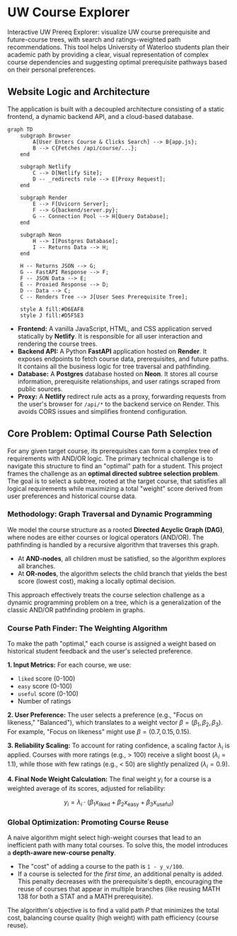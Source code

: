 # UW Course Explorer

Interactive UW Prereq Explorer: visualize UW course prerequisite and future-course trees, with search and ratings-weighted path recommendations. This tool helps University of Waterloo students plan their academic path by providing a clear, visual representation of complex course dependencies and suggesting optimal prerequisite pathways based on their personal preferences.

## Website Logic and Architecture

The application is built with a decoupled architecture consisting of a static frontend, a dynamic backend API, and a cloud-based database.

```mermaid
graph TD
    subgraph Browser
        A[User Enters Course & Clicks Search] --> B{app.js};
        B --> C{Fetches /api/course/...};
    end

    subgraph Netlify
        C --> D[Netlify Site];
        D -- _redirects rule --> E[Proxy Request];
    end

    subgraph Render
        E --> F[Uvicorn Server];
        F --> G{backend/server.py};
        G -- Connection Pool --> H[Query Database];
    end

    subgraph Neon
        H --> I[Postgres Database];
        I -- Returns Data --> H;
    end

    H -- Returns JSON --> G;
    G -- FastAPI Response --> F;
    F -- JSON Data --> E;
    E -- Proxied Response --> D;
    D -- Data --> C;
    C -- Renders Tree --> J[User Sees Prerequisite Tree];

    style A fill:#D6EAF8
    style J fill:#D5F5E3
```

-   **Frontend:** A vanilla JavaScript, HTML, and CSS application served statically by **Netlify**. It is responsible for all user interaction and rendering the course trees.
-   **Backend API:** A Python **FastAPI** application hosted on **Render**. It exposes endpoints to fetch course data, prerequisites, and future paths. It contains all the business logic for tree traversal and pathfinding.
-   **Database:** A **Postgres** database hosted on **Neon**. It stores all course information, prerequisite relationships, and user ratings scraped from public sources.
-   **Proxy:** A **Netlify** redirect rule acts as a proxy, forwarding requests from the user's browser for `/api/*` to the backend service on Render. This avoids CORS issues and simplifies frontend configuration.

## Core Problem: Optimal Course Path Selection

For any given target course, its prerequisites can form a complex tree of requirements with AND/OR logic. The primary technical challenge is to navigate this structure to find an "optimal" path for a student. This project frames the challenge as an **optimal directed subtree selection problem**. The goal is to select a subtree, rooted at the target course, that satisfies all logical requirements while maximizing a total "weight" score derived from user preferences and historical course data.

### Methodology: Graph Traversal and Dynamic Programming

We model the course structure as a rooted **Directed Acyclic Graph (DAG)**, where nodes are either courses or logical operators (AND/OR). The pathfinding is handled by a recursive algorithm that traverses this graph.

-   At **AND-nodes**, all children must be satisfied, so the algorithm explores all branches.
-   At **OR-nodes**, the algorithm selects the child branch that yields the best score (lowest cost), making a locally optimal decision.

This approach effectively treats the course selection challenge as a dynamic programming problem on a tree, which is a generalization of the classic AND/OR pathfinding problem in graphs.

### Course Path Finder: The Weighting Algorithm

To make the path "optimal," each course is assigned a weight based on historical student feedback and the user's selected preference.

**1. Input Metrics:** For each course, we use:
-   `liked` score (0-100)
-   `easy` score (0-100)
-   `useful` score (0-100)
-   Number of ratings

**2. User Preference:** The user selects a preference (e.g., "Focus on likeness," "Balanced"), which translates to a weight vector $\beta = (\beta_1, \beta_2, \beta_3)$. For example, "Focus on likeness" might use $\beta = (0.7, 0.15, 0.15)$.

**3. Reliability Scaling:** To account for rating confidence, a scaling factor $\lambda_i$ is applied. Courses with more ratings (e.g., > 100) receive a slight boost ($\lambda_i = 1.1$), while those with few ratings (e.g., < 50) are slightly penalized ($\lambda_i = 0.9$).

**4. Final Node Weight Calculation:** The final weight $y_i$ for a course is a weighted average of its scores, adjusted for reliability:

$$ y_i = \lambda_i \cdot (\beta_1 x_{\mathrm{liked}} + \beta_2 x_{\mathrm{easy}} + \beta_3 x_{\mathrm{useful}}) $$

### Global Optimization: Promoting Course Reuse

A naive algorithm might select high-weight courses that lead to an inefficient path with many total courses. To solve this, the model introduces a **depth-aware new-course penalty**.

-   The "cost" of adding a course to the path is `1 - y_v/100`.
-   If a course is selected for the *first time*, an additional penalty is added. This penalty decreases with the prerequisite's depth, encouraging the reuse of courses that appear in multiple branches (like reusing MATH 138 for both a STAT and a MATH prerequisite).

The algorithm's objective is to find a valid path $P$ that minimizes the total cost, balancing course quality (high weight) with path efficiency (course reuse).
